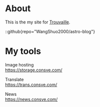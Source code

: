 # About
This is the my site for [Trouvaille](https://github.com/WangShuo2000/astro-blog).

::github{repo="WangShuo2000/astro-blog"}

# My tools
Image hosting<br />
https://storage.consve.com/

Translate<br />
https://trans.consve.com/

News<br />
https://news.consve.com/

<!-- > ### Sources of images used in this site
> - [Unsplash](https://unsplash.com/)
> - [星と少女](https://www.pixiv.net/artworks/108916539) by [Stella](https://www.pixiv.net/users/93273965)
> - [Rabbit - v1.4 Showcase](https://civitai.com/posts/586908) by [Rabbit_YourMajesty](https://civitai.com/user/Rabbit_YourMajesty) -->